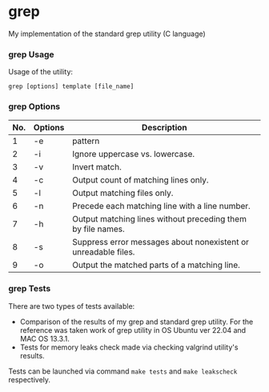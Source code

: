 # grep
My implementation of the standard grep utility (C language)

### grep Usage

Usage of the utility:

`grep [options] template [file_name]`

### grep Options

| No. | Options | Description |
| ------ | ------ | ------ |
| 1 | -e | pattern |
| 2 | -i | Ignore uppercase vs. lowercase.  |
| 3 | -v | Invert match. |
| 4 | -c | Output count of matching lines only. |
| 5 | -l | Output matching files only.  |
| 6 | -n | Precede each matching line with a line number. |
| 7 | -h | Output matching lines without preceding them by file names. |
| 8 | -s | Suppress error messages about nonexistent or unreadable files. |
| 9 | -o | Output the matched parts of a matching line. |

### grep Tests
There are two types of tests available:
* Comparison of the results of my grep and standard grep utility. For the reference was taken work of grep utility in OS Ubuntu ver 22.04 and MAC OS 13.3.1.
* Tests for memory leaks check made via checking valgrind utility's results. 

Tests can be launched via command `make tests` and `make leakscheck` respectively.

